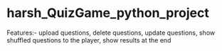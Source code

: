 # harsh_QuizGame_python_project
Features:- upload questions, delete questions, update questions, show shuffled questions to the player, show results at the end 
